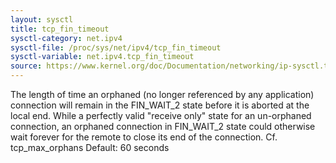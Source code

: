 ```yaml
---
layout: sysctl
title: tcp_fin_timeout
sysctl-category: net.ipv4
sysctl-file: /proc/sys/net/ipv4/tcp_fin_timeout
sysctl-variable: net.ipv4.tcp_fin_timeout
source: https://www.kernel.org/doc/Documentation/networking/ip-sysctl.txt
---
```

The length of time an orphaned (no longer referenced by any
application) connection will remain in the FIN_WAIT_2 state
before it is aborted at the local end.  While a perfectly
valid "receive only" state for an un-orphaned connection, an
orphaned connection in FIN_WAIT_2 state could otherwise wait
forever for the remote to close its end of the connection.
Cf. tcp_max_orphans
Default: 60 seconds

